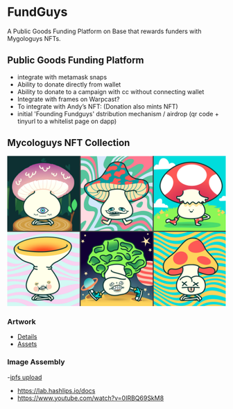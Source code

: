 # FundGuys

A Public Goods Funding Platform on Base that rewards funders with Mygologuys NFTs.

## Public Goods Funding Platform

- integrate with metamask snaps
- Ability to donate directly from wallet
- Ability to donate to a campaign with cc without connecting wallet
- Integrate with frames on Warpcast?
- To integrate with Andy’s NFT: (Donation also mints NFT)
- initial 'Founding Fundguys' dstribution mechanism / airdrop (qr code + tinyurl to a whitelist page on dapp)

## Mycologuys NFT Collection

![collection](./packages/nextjs/public/thumbnail.jpg)

### Artwork

- [Details](https://atowler.com/eth-review/FUNGUYS/Mycologuys-NFTs_Breakdown.pdf)
- [Assets](https://drive.google.com/drive/folders/17cCTQgya_RZwNQnHxZ_NRK5r-iQMHDSt)

### Image Assembly

-[ipfs upload](https://youtu.be/Zhmj4PiJ-GA?t=1324)

- https://lab.hashlips.io/docs
- https://www.youtube.com/watch?v=0IRBQ69SkM8
